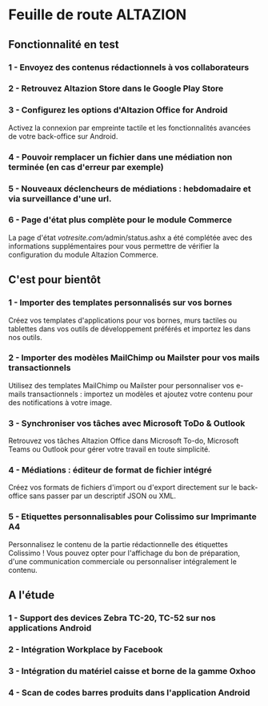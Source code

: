 <div class='roadmapPage'>
<h1>Feuille de route ALTAZION</h1>
<h2>Fonctionnalité en test</h2>
<div id="enTest">
<div class="item">
<h3>1 - Envoyez des contenus rédactionnels à vos collaborateurs</h3>
</div>
<div class="item">
<h3>2 - Retrouvez Altazion Store dans le Google Play Store</h3>
</div>
<div class="item">
<h3>3 - Configurez les options d'Altazion Office for Android </h3>
<div>Activez la connexion par empreinte tactile et les fonctionnalités avancées de votre back-office sur Android.</div>
</div>
<div class="item">
<h3>4 - Pouvoir remplacer un fichier dans une médiation non terminée (en cas d'erreur par exemple)</h3>
</div>
<div class="item">
<h3>5 - Nouveaux déclencheurs de médiations : hebdomadaire et via surveillance d'une url.</h3>
</div>
<div class="item">
<h3>6 - Page d'état plus complète pour le module Commerce</h3>
<div>La page d'état <i>votresite.com/</i>admin/status.ashx a été complétée avec des informations supplémentaires pour vous permettre de vérifier la configuration du module Altazion Commerce.</div>
</div>
</div>
<h2>C'est pour bientôt</h2>
<div id="bientot">
<div class="item">
<h3>1 - Importer des templates personnalisés sur vos bornes </h3>
<div>Créez vos templates d'applications pour vos bornes, murs tactiles ou tablettes dans vos outils de développement préférés et importez les dans nos outils.</div>
</div>
<div class="item">
<h3>2 - Importer des modèles MailChimp ou Mailster pour vos mails transactionnels </h3>
<div>Utilisez des templates MailChimp ou Mailster pour personnaliser vos e-mails transactionnels : importez un modèles et ajoutez votre contenu pour des notifications à votre image.</div>
</div>
<div class="item">
<h3>3 - Synchroniser vos tâches avec Microsoft ToDo & Outlook </h3>
<div>Retrouvez vos tâches Altazion Office dans Microsoft To-do, Microsoft Teams ou Outlook pour gérer votre travail en toute simplicité.&nbsp;&nbsp;</div>
</div>
<div class="item">
<h3>4 - Médiations : éditeur de format de fichier intégré </h3>
<div>Créez vos formats de fichiers d'import ou d'export directement sur le back-office sans passer par un descriptif JSON ou XML.&nbsp;</div>
</div>
<div class="item">
<h3>5 - Etiquettes personnalisables pour Colissimo sur Imprimante A4 </h3>
<div>Personnalisez le contenu de la partie rédactionnelle des étiquettes Colissimo ! Vous pouvez opter pour l'affichage du bon de préparation, d'une communication commerciale ou personnaliser intégralement le contenu.</div>
</div>
</div>
<h2>A l'étude</h2>
<div id="etude">
<div class="item">
<h3>1 - Support des devices Zebra TC-20, TC-52 sur nos applications Android</h3>
</div>
<div class="item">
<h3>2 - Intégration Workplace by Facebook</h3>
</div>
<div class="item">
<h3>3 - Intégration du matériel caisse et borne de la gamme Oxhoo</h3>
</div>
<div class="item">
<h3>4 - Scan de codes barres produits dans l'application Android</h3>
</div>
</div>
</div>

